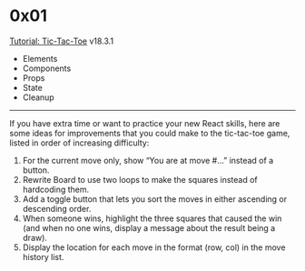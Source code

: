 # 0x01
[Tutorial: Tic-Tac-Toe](https://react.dev/learn/tutorial-tic-tac-toe) v18.3.1
- Elements
- Components
- Props
- State
- Cleanup
---
If you have extra time or want to practice your new React skills, here are some 
ideas for improvements that you could make to the tic-tac-toe game, listed in 
order of increasing difficulty:

1. For the current move only, show “You are at move #…” instead of a button.
2. Rewrite Board to use two loops to make the squares instead of hardcoding them.
3. Add a toggle button that lets you sort the moves in either ascending or descending order.
4. When someone wins, highlight the three squares that caused the win (and when no one wins, display a message about the result being a draw).
5. Display the location for each move in the format (row, col) in the move history list.
